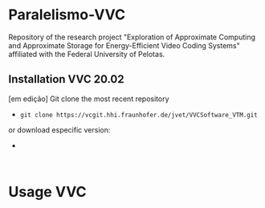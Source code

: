 # Paralelismo-VVC

Repository of the research project "Exploration of Approximate Computing and Approximate Storage for Energy-Efficient Video Coding Systems" affiliated with the Federal University of Pelotas.


## Installation VVC 20.02
[em edição]
Git clone the most recent repository
- ```git clone https://vcgit.hhi.fraunhofer.de/jvet/VVCSoftware_VTM.git```

or download especific version:

- ```[https://vcgit.hhi.fraunhofer.de/jvet/VVCSoftware_VTM/-/releases/VTM-20.2]




# Usage VVC

